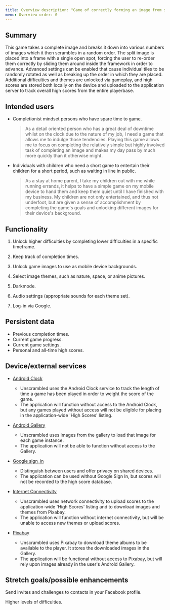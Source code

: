 ```yaml
---
title: Overview description: "Game of correctly forming an image from scrambled tiles."
menu: Overview order: 0
---
```


## Summary

This game takes a complete image and breaks it down into various numbers of images which it then
scrambles in a random order. The split image is placed into a frame with a single open spot, forcing
the user to re-order them correctly by sliding them around inside the framework in order to advance.
Advanced settings can be enabled that cause individual tiles to be randomly rotated as well as
breaking up the order in which they are placed. Additional difficulties and themes are unlocked via
gameplay, and high scores are stored both locally on the device and uploaded to the application
server to track overall high scores from the entire playerbase.

## Intended users

* Completionist mindset persons who have spare time to game.

  > As a detail oriented person who has a great deal of downtime whilst on the clock due to
  > the nature of my job, I need a game that allows me to indulge those tendencies. Playing this
  > game allows me to focus on completing the relatively simple but highly involved task of
  > completing an image and makes my day pass by much more quickly than it otherwise might.

* Individuals with children who need a short game to entertain their children for a short period,
  such as waiting in line in public.

  > As a stay at home parent, I take my children out with me while running errands, it helps to have
  > a simple game on my mobile device to hand them and keep them quiet until I have finished with my
  > business. My children are not only entertained, and thus not underfoot, but are given a sense
  > of accomplishment by completing the game's goals and unlocking different images for their
  > device's background.

## Functionality

1. Unlock higher difficulties by completing lower difficulties in a specific timeframe.

2. Keep track of completion times.

3. Unlock game images to use as mobile device backgrounds.

4. Select image themes, such as nature, space, or anime pictures.

5. Darkmode.

6. Audio settings (appropriate sounds for each theme set).

7. Log-in via Google.

## Persistent data

* Previous completion times.
* Current game progress.
* Current game settings.
* Personal and all-time high scores.

## Device/external services


* [Android Clock](https://developer.android.com/reference/kotlin/java/time/Clock?hl=en)

  * Unscrambled uses the Android Clock service to track the length of time a game has been played in
    order to weight the score of the game.
  * The application will function without access to the Android Clock, but any games played without
    access will not be eligible for placing in the application-wide 'High Scores' listing.

* [Android Gallery](https://developer.android.com/reference/android/widget/Gallery)

  * Unscrambled uses images from the gallery to load that image for each game instance.
  * The application will not be able to function without access to the Gallery.

* [Google sign_in](https://developers.google.com/identity/sign-in/android/start-integrating)
  * Distinguish between users and offer privacy on shared devices.
  * The application can be used without Google Sign In, but scores will not be recorded to the high score database.

* [Internet Connectivity](https://developer.android.com/guide/topics/connectivity)

  * Unscrambled uses network connectivity to upload scores to the application-wide 'High Scores'
    listing and to download images and themes from Pixabay.
  * The application will function without internet connectivity, but will be unable to access new
    themes or upload scores.
* [Pixabay](https://pixabay.com/api/docs/)

  * Unscrambled uses Pixabay to download theme albums to be available to the player. It stores the
    downloaded images in the Gallery.
  * The application will be functional without access to Pixabay, but will rely upon images already in
      the user's Android Gallery.




## Stretch goals/possible enhancements

Send invites and challenges to contacts in your Facebook profile.

Higher levels of difficulties.
